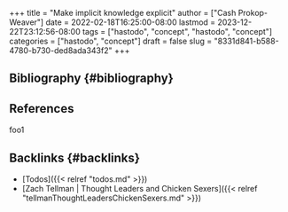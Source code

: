 +++
title = "Make implicit knowledge explicit"
author = ["Cash Prokop-Weaver"]
date = 2022-02-18T16:25:00-08:00
lastmod = 2023-12-22T23:12:56-08:00
tags = ["hastodo", "concept", "hastodo", "concept"]
categories = ["hastodo", "concept"]
draft = false
slug = "8331d841-b588-4780-b730-ded8ada343f2"
+++

## Bibliography {#bibliography}

## References

<style>.csl-entry{text-indent: -1.5em; margin-left: 1.5em;}</style><div class="csl-bib-body">
</div>

foo1


## Backlinks {#backlinks}

-   [Todos]({{< relref "todos.md" >}})
-   [Zach Tellman | Thought Leaders and Chicken Sexers]({{< relref "tellmanThoughtLeadersChickenSexers.md" >}})
